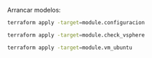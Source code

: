 
Arrancar modelos:
```bash 
terraform apply -target=module.configuracion
```
```bash 
terraform apply -target=module.check_vsphere
```
```bash 
terraform apply -target=module.vm_ubuntu
```


